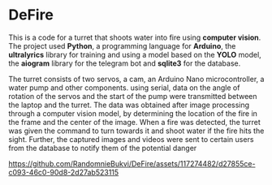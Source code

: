 # DeFire
 
This is a code for a turret that shoots water into fire using **computer vision**. The project used **Python**, a programming language for **Arduino**, the **ultralyrics** library for training and using a model based on the **YOLO** model, the **aiogram** library for the telegram bot and **sqlite3** for the database.

The turret consists of two servos, a cam, an Arduino Nano microcontroller, a water pump and other components. using serial, data on the angle of rotation of the servos and the start of the pump were transmitted between the laptop and the turret. The data was obtained after image processing through a computer vision model, by determining the location of the fire in the frame and the center of the image. When a fire was detected, the turret was given the command to turn towards it and shoot water if the fire hits the sight. Further, the captured images and videos were sent to certain users from the database to notify them of the potential danger

https://github.com/RandomnieBukvi/DeFire/assets/117274482/d27855ce-c093-46c0-90d8-2d27ab523115
